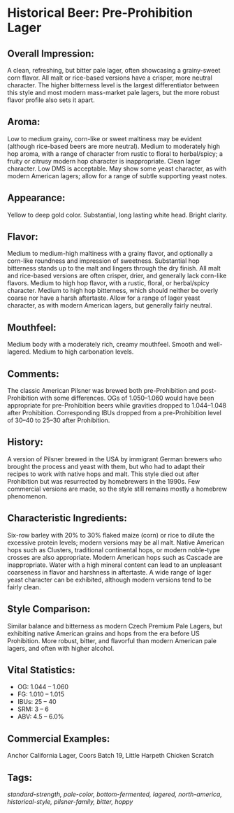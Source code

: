 # Historical Beer: Pre-Prohibition Lager

## Overall Impression: 

A clean, refreshing, but bitter pale lager, often showcasing a grainy-sweet corn flavor. All malt or rice-based versions have a crisper, more neutral character. The higher bitterness level is the largest differentiator between this style and most modern mass-market pale lagers, but the more robust flavor profile also sets it apart.

## Aroma: 

Low to medium grainy, corn-like or sweet maltiness may be evident (although rice-based beers are more neutral). Medium to moderately high hop aroma, with a range of character from rustic to floral to herbal/spicy; a fruity or citrusy modern hop character is inappropriate. Clean lager character. Low DMS is acceptable. May show some yeast character, as with modern American lagers; allow for a range of subtle supporting yeast notes.

## Appearance: 

Yellow to deep gold color. Substantial, long lasting white head. Bright clarity.

## Flavor: 

Medium to medium-high maltiness with a grainy flavor, and optionally a corn-like roundness and impression of sweetness. Substantial hop bitterness stands up to the malt and lingers through the dry finish. All malt and rice-based versions are often crisper, drier, and generally lack corn-like flavors. Medium to high hop flavor, with a rustic, floral, or herbal/spicy character. Medium to high hop bitterness, which should neither be overly coarse nor have a harsh aftertaste. Allow for a range of lager yeast character, as with modern American lagers, but generally fairly neutral.

## Mouthfeel: 

Medium body with a moderately rich, creamy mouthfeel. Smooth and well-lagered. Medium to high carbonation levels.

## Comments: 

The classic American Pilsner was brewed both pre-Prohibition and post-Prohibition with some differences. OGs of 1.050–1.060 would have been appropriate for pre-Prohibition beers while gravities dropped to 1.044–1.048 after Prohibition. Corresponding IBUs dropped from a pre-Prohibition level of 30–40 to 25–30 after Prohibition.

## History: 

A version of Pilsner brewed in the USA by immigrant German brewers who brought the process and yeast with them, but who had to adapt their recipes to work with native hops and malt. This style died out after Prohibition but was resurrected by homebrewers in the 1990s. Few commercial versions are made, so the style still remains mostly a homebrew phenomenon.

## Characteristic Ingredients: 

Six-row barley with 20% to 30% flaked maize (corn) or rice to dilute the excessive protein levels; modern versions may be all malt. Native American hops such as Clusters, traditional continental hops, or modern noble-type crosses are also appropriate. Modern American hops such as Cascade are inappropriate. Water with a high mineral content can lead to an unpleasant coarseness in flavor and harshness in aftertaste. A wide range of lager yeast character can be exhibited, although modern versions tend to be fairly clean.

## Style Comparison: 

Similar balance and bitterness as modern Czech Premium Pale Lagers, but exhibiting native American grains and hops from the era before US Prohibition. More robust, bitter, and flavorful than modern American pale lagers, and often with higher alcohol.

## Vital Statistics:	

- OG:	1.044 – 1.060
- FG:	1.010 – 1.015
- IBUs:	25 – 40	
- SRM:	3 – 6	
- ABV:	4.5 – 6.0%

## Commercial Examples: 

Anchor California Lager, Coors Batch 19, Little Harpeth Chicken Scratch

## Tags: 

_standard-strength, pale-color, bottom-fermented, lagered, north-america, historical-style, pilsner-family, bitter, hoppy_
